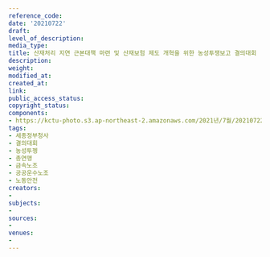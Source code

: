 ```yaml
---
reference_code: 
date: '20210722'
draft: 
level_of_description: 
media_type: 
title: 산재처리 지연 근본대책 마련 및 산재보험 제도 개혁을 위한 농성투쟁보고 결의대회
description: 
weight: 
modified_at: 
created_at: 
link: 
public_access_status: 
copyright_status: 
components:
- https://kctu-photo.s3.ap-northeast-2.amazonaws.com/2021년/7월/20210722-산재처리+지연+근본대책+마련+및+산재보험+제도+개혁을+위한+농성투쟁보고+결의대회_세종정부청사_결의대회_농성투젱_총연맹_금속노조_공공운수노조_노동안전/_1D20091.jpg
tags:
- 세종정부청사
- 결의대회
- 농성투젱
- 총연맹
- 금속노조
- 공공운수노조
- 노동안전
creators:
- 
subjects:
- 
sources:
- 
venues:
- 
---
```

